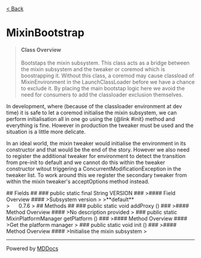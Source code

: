 [< Back](../README.md)
# MixinBootstrap #
>#### Class Overview ####
>Bootstaps the mixin subsystem. This class acts as a bridge between the mixin
 subsystem and the tweaker or coremod which is boostrapping it. Without this
 class, a coremod may cause classload of MixinEnvironment in the
 LaunchClassLoader before we have a chance to exclude it. By placing the main
 bootstap logic here we avoid the need for consumers to add the classloader
 exclusion themselves.
 
 <p>In development, where (because of the classloader environment at dev time)
 it is safe to let a coremod initialise the mixin subsystem, we can perform
 initialisation all in one go using the {@link #init} method and everything is
 fine. However in production the tweaker must be used and the situation is a
 little more delicate.</p>
 
 <p>In an ideal world, the mixin tweaker would initialise the environment in
 its constructor and that would be the end of the story. However we also need
 to register the additional tweaker for environment to detect the transition
 from pre-init to default and we cannot do this within the tweaker constructor
 witout triggering a ConcurrentModificationException in the tweaker list. To
 work around this we register the secondary tweaker from within the mixin 
 tweaker's acceptOptions method instead.</p>
## Fields ##
### public static final String VERSION ###
>#### Field Overview ####
>Subsystem version
>
>**default**<br />
>&nbsp;&nbsp;&nbsp;&nbsp;&nbsp;&nbsp;0.7.6
>
## Methods ##
### public static void addProxy () ###
>#### Method Overview ####
>No description provided
>
### public static MixinPlatformManager getPlatform () ###
>#### Method Overview ####
>Get the platform manager
>
### public static void init () ###
>#### Method Overview ####
>Initialise the mixin subsystem
>

---
Powered by [MDDocs](https://github.com/VRCube/MDDocs)